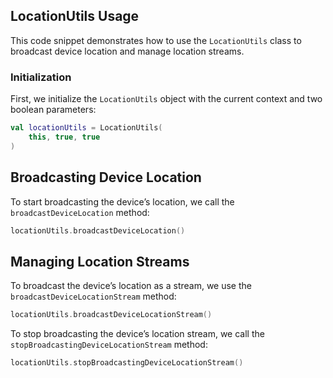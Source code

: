 
## LocationUtils Usage

This code snippet demonstrates how to use the `LocationUtils` class to broadcast device location and manage location streams.

### Initialization

First, we initialize the `LocationUtils` object with the current context and two boolean parameters:

```kotlin
val locationUtils = LocationUtils(
    this, true, true
)
```

## Broadcasting Device Location

To start broadcasting the device’s location, we call the `broadcastDeviceLocation` method:

```kotlin
locationUtils.broadcastDeviceLocation()
```

## Managing Location Streams

To broadcast the device’s location as a stream, we use the `broadcastDeviceLocationStream` method:

```kotlin
locationUtils.broadcastDeviceLocationStream()
```
To stop broadcasting the device’s location stream, we call the `stopBroadcastingDeviceLocationStream` method:

```kotlin
locationUtils.stopBroadcastingDeviceLocationStream()
```

